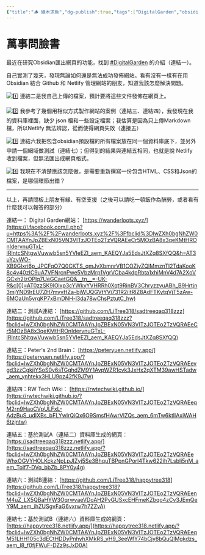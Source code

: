 ```yaml
---
{"title":"🪵 緣木求魚","dg-publish":true,"tags":["DigitalGarden","obsidian","self_learing","website_design"],"permalink":"///","dgPassFrontmatter":true,"noteIcon":"","created":"2025-05-05T19:13:04.973+08:00","updated":"2025-05-05T19:56:32.820+08:00"}
---
```


# 萬事問臉書


最近在研究Obsidian匯出網頁的功能，找到 [#DigitalGarden](https://www.facebook.com/hashtag/digitalgarden?__eep__=6&__cft__[0]=AZVIceVqgv_02eZqcOIphKSqfx-neSz1WDQ4NaWDm2vZT_Uk7f9kyH0kJ-fFoCYC51wUcPKC8zebDjTU4QBh0KBBFXknQWrWaM2UyIYybonrVcDpC7J2dz3uDrPV97bUMZg&__tn__=*NK-R) 的介紹（連結一）。

自己實測了幾天，發現無論如何還是無法成功發佈網站。看有沒有一樣有在用Obsidian 結合 Github 和 Netlify 管理網站的朋友，知道我該怎麼解決問題。

![1️⃣](https://static.xx.fbcdn.net/images/emoji.php/v9/t59/2/16/31_20e3.png) 連結二是我自己上傳的檔案，預計要將這些文件發佈在網頁上。

![2️⃣](https://static.xx.fbcdn.net/images/emoji.php/v9/t78/2/16/32_20e3.png) 我參考了幾個用相似方式製作網站的案例（連結三、連結四），我發現在我的資料庫裡面，缺少 json 檔和一些設定檔案；我估算是因為只上傳Markdown檔，所以Netlify 無法辨認，從而使得網頁失敗（連接五）

![3️⃣](https://static.xx.fbcdn.net/images/emoji.php/v9/t97/2/16/33_20e3.png) 連結六我把包含obsidian預設檔的所有檔案放在同一個資料庫底下，並另外申請一個網域做測試（連結七）；但得到的結果與連結五相同，也就是說 Netlify 收到檔案，但無法匯出成網頁格式。

![4️⃣](https://static.xx.fbcdn.net/images/emoji.php/v9/tb6/2/16/34_20e3.png) 我現在不清楚應該怎麼做，是需要重新撰寫一份包含HTML、CSS和Json的檔案，是哪個環節出錯？

---

以上，再請問板上朋友有緣、有空支援（之後可以請吃一頓飯作為酬勞，或者看有什麼我可以報答的部分）

連結一： Digital Garden網站： [https://wanderloots.xyz/](https://l.facebook.com/l.php?u=https%3A%2F%2Fwanderloots.xyz%2F%3Ffbclid%3DIwZXh0bgNhZW0CMTAAYnJpZBExN05VN3VITzJOTEo2TzVQRAEeCr5MOzBA8x3qeKMtHROnIdervnuGTxL-IRIntcSNtgwVuwwb5sn5YVIeEZI_aem_KAEQYJa5EdsJtXZq8SXfQQ&h=AT3uYzvWO-XB9Glxri6p_JPCFqO7Q0CKTS_qmJvXbmnrVB1COZiyZQlMmznTI2TdaKooK8c4v40zIC9uA7VFNrcnPwe5VbzMrp1VgrVCba4kdpRbta1xhiMnV4d7A2XoVGCxh2lzOPlq7UeGCaetGQ&__tn__=-UK-R&c[0]=AT0zzSK9lOlxp3cYWkyYVHRRh0Xqt9RinBV3ChryzzvuABh_B9Hrtjn3mjYND9rEU7ZH7myvHZa-bjWUQGVtYVi731R2iItRIZ8AdFTKytqVjT5zAw-6MOaUn5vrqKP7xBmDNH-l3da78wChsPztutC_hw)

連結二：測試A連結： [https://github.com/LiTree318/sadtreeqaq318zzz](https://github.com/LiTree318/sadtreeqaq318zzz?fbclid=IwZXh0bgNhZW0CMTAAYnJpZBExN05VN3VITzJOTEo2TzVQRAEeCr5MOzBA8x3qeKMtHROnIdervnuGTxL-IRIntcSNtgwVuwwb5sn5YVIeEZI_aem_KAEQYJa5EdsJtXZq8SXfQQ)

連結三：Peter's 2nd Brain： [https://peteryuen.netlify.app/](https://peteryuen.netlify.app/?fbclid=IwZXh0bgNhZW0CMTAAYnJpZBExN05VN3VITzJOTEo2TzVQRAEevgd3zzCgkjiYSoS0y6sTGghdZM9Y1AvpWZR1cvk3JxHx2qXTM39awHSTadw_aem_ynhtekx3HLU9pz42fK9J7w)

連結四：RW Tech Wiki： [https://rwtechwiki.github.io/](https://rwtechwiki.github.io/?fbclid=IwZXh0bgNhZW0CMTAAYnJpZBExN05VN3VITzJOTEo2TzVQRAEeqM2rn9HaoCVpULFxL-AdzBuS_udIXBs_bFLYwlrQiQx6O9SmsfHAwrVIZQs_aem_6mTw6ktlIAxiWAH6tzjntw)

連結五：基於測試A（連結二）資料庫生成的網頁： [https://sadtreeqaq318zzz.netlify.app/](https://sadtreeqaq318zzz.netlify.app/?fbclid=IwZXh0bgNhZW0CMTAAYnJpZBExN05VN3VITzJOTEo2TzVQRAEeWhxOGVYHOLKckzNpLpJIZyj5Se3BhquTBPpnGPorI4Tkw622ih7Lsbli5nM_aem_Tolf7-DVq_bbZb_8PY0y4g)

連結六：測試B連結： [https://github.com/LiTree318/happytree318](https://github.com/LiTree318/happytree318?fbclid=IwZXh0bgNhZW0CMTAAYnJpZBExN05VN3VITzJOTEo2TzVQRAEenM4uZ_LX5QBaHYW3OqrwvaeVDoAH2PvGUSxcEHFmeKZbqo4zCv3JEmQeY9M_aem_ihZUSgvFaG6vxrw7h7ZZvA)

連結七：基於測試B（連結六）資料庫生成的網頁： [https://happytree318.netlify.app/](https://happytree318.netlify.app/?fbclid=IwZXh0bgNhZW0CMTAAYnJpZBExN05VN3VITzJOTEo2TzVQRAEeqM51LHH105c3dECtHDDyPnhyhXMkRS_yH9_3eeWfY74bCjy8bQuQlMgkdzs_aem_l8_f0fjFWuF-DZz9sJxD0A)
